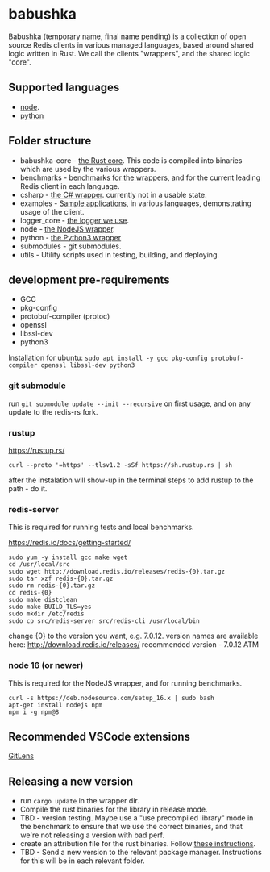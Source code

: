 # babushka

Babushka (temporary name, final name pending) is a collection of open source Redis clients in various managed languages, based around shared logic written in Rust. We call the clients "wrappers", and the shared logic "core".

## Supported languages

-   [node](./node/README.md).
-   [python](./python/README.md)

## Folder structure

-   babushka-core - [the Rust core](./babushka-core/README.md). This code is compiled into binaries which are used by the various wrappers.
-   benchmarks - [benchmarks for the wrappers](./benchmarks/README.md), and for the current leading Redis client in each language.
-   csharp - [the C# wrapper](./csharp/README.md). currently not in a usable state.
-   examples - [Sample applications](./examples/), in various languages, demonstrating usage of the client.
-   logger_core - [the logger we use](./logger_core/).
-   node - [the NodeJS wrapper](./node/README.md).
-   python - [the Python3 wrapper](./python/README.md)
-   submodules - git submodules.
-   utils - Utility scripts used in testing, building, and deploying.

## development pre-requirements

-   GCC
-   pkg-config
-   protobuf-compiler (protoc)
-   openssl
-   libssl-dev
-   python3

Installation for ubuntu:
`sudo apt install -y gcc pkg-config protobuf-compiler openssl libssl-dev python3`

### git submodule

run `git submodule update --init --recursive` on first usage, and on any update to the redis-rs fork.

### rustup

https://rustup.rs/

```
curl --proto '=https' --tlsv1.2 -sSf https://sh.rustup.rs | sh
```

after the instalation will show-up in the terminal steps to add rustup to the path - do it.

### redis-server

This is required for running tests and local benchmarks.

https://redis.io/docs/getting-started/

```
sudo yum -y install gcc make wget
cd /usr/local/src
sudo wget http://download.redis.io/releases/redis-{0}.tar.gz
sudo tar xzf redis-{0}.tar.gz
sudo rm redis-{0}.tar.gz
cd redis-{0}
sudo make distclean
sudo make BUILD_TLS=yes
sudo mkdir /etc/redis
sudo cp src/redis-server src/redis-cli /usr/local/bin
```

change {0} to the version you want, e.g. 7.0.12. version names are available here: http://download.redis.io/releases/
recommended version - 7.0.12 ATM

### node 16 (or newer)

This is required for the NodeJS wrapper, and for running benchmarks.

```
curl -s https://deb.nodesource.com/setup_16.x | sudo bash
apt-get install nodejs npm
npm i -g npm@8
```

## Recommended VSCode extensions

[GitLens](https://marketplace.visualstudio.com/items?itemName=eamodio.gitlens)

## Releasing a new version

-   run `cargo update` in the wrapper dir.
-   Compile the rust binaries for the library in release mode.
-   TBD - version testing. Maybe use a "use precompiled library" mode in the benchmark to ensure that we use the correct binaries, and that we're not releasing a version with bad perf.
-   create an attribution file for the rust binaries. Follow [these instructions](https://w.amazon.com/bin/Open_Source/Champions/Using-package-managers-to-generate-a-Bill-of-Materials/).
-   TBD - Send a new version to the relevant package manager. Instructions for this will be in each relevant folder.
